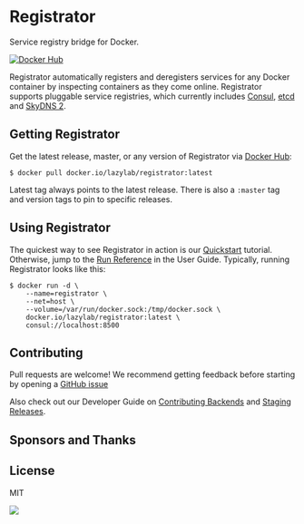 # Registrator

Service registry bridge for Docker.

[![Docker Hub](https://img.shields.io/badge/docker-ready-blue.svg)](https://hub.docker.com/r/lazylab/registrator)


Registrator automatically registers and deregisters services for any Docker
container by inspecting containers as they come online. Registrator
supports pluggable service registries, which currently includes
[Consul](http://www.consul.io/), [etcd](https://github.com/coreos/etcd) and
[SkyDNS 2](https://github.com/skynetservices/skydns/).

## Getting Registrator

Get the latest release, master, or any version of Registrator via [Docker Hub](https://hub.docker.com/r/lazylab/registrator):

	$ docker pull docker.io/lazylab/registrator:latest

Latest tag always points to the latest release. There is also a `:master` tag
and version tags to pin to specific releases.

## Using Registrator

The quickest way to see Registrator in action is our
[Quickstart](user/quickstart.md) tutorial. Otherwise, jump to the [Run
Reference](user/run.md) in the User Guide. Typically, running Registrator
looks like this:

    $ docker run -d \
        --name=registrator \
        --net=host \
        --volume=/var/run/docker.sock:/tmp/docker.sock \
        docker.io/lazylab/registrator:latest \
        consul://localhost:8500

## Contributing

Pull requests are welcome! We recommend getting feedback before starting by
opening a [GitHub issue](https://github.com/quangnguyen/registrator/issues)

Also check out our Developer Guide on [Contributing Backends](dev/backends.md)
and [Staging Releases](dev/releases.md).

## Sponsors and Thanks

## License

MIT

<img src="https://ga-beacon.appspot.com/UA-58928488-2/registrator/readme?pixel" />

